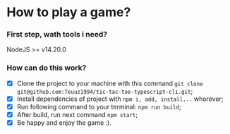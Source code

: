 # How to play a game?

### First step, wath tools i need?

NodeJS >= v14.20.0

### How can do this work?

- [X] Clone the project to your machine with this command ```git clone git@github.com:Teuuz1994/tic-tac-toe-typescript-cli.git```;
- [X] Install dependencies of project with ```npm i, add, install...``` whorever;
- [X] Run following command to your terminal: ```npm run build```;
- [X] After build, run next command ```npm start```;
- [X] Be happy and enjoy the game :).